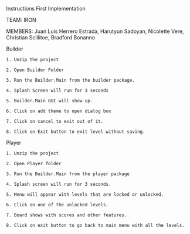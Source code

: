 Instructions First Implementation

TEAM: IRON

MEMBERS: Juan Luis Herrero Estrada, Harutyun Sadoyan, Nicolette Vere, Christian Scillitoe, Bradford Bonanno

Builder

    1. Unzip the project

    2. Open Builder Folder

    3. Run the Builder.Main from the builder package.
 
    4. Splash Screen will run for 3 seconds
  
    5. Builder.Main GUI will show up.
   
    6. Click on add theme to open dialog box
   
    7. Click on cancel to exit out of it.
   
    8. Click on Exit button to exit level without saving.

Player
    
    1. Unzip the project
    
    2. Open Player folder
    
    3. Run the Builder.Main from the player package
    
    4. Splash screen will run for 3 seconds.
    
    5. Menu will appear with levels that are locked or unlocked.
    
    6. Click on one of the unlocked levels.
    
    7. Board shows with scores and other features.
    
    8. Click on exit button to go back to main menu with all the levels.


